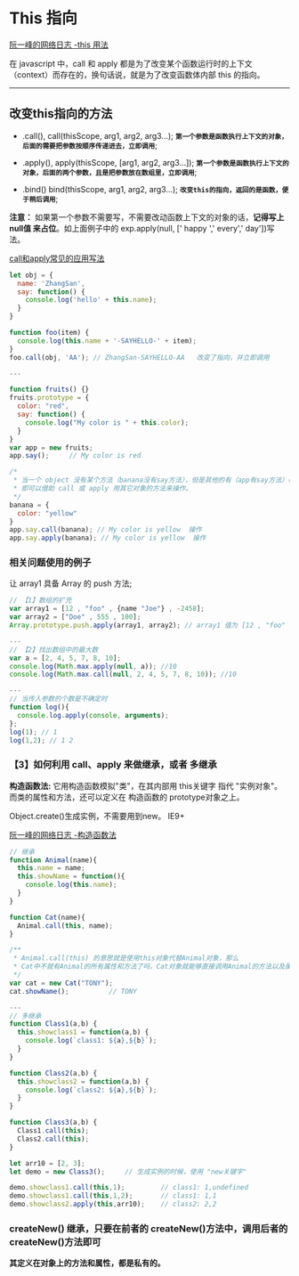 # This 指向

[阮一峰的网络日志 -this 用法](http://www.ruanyifeng.com/blog/2010/04/using_this_keyword_in_javascript.html)

在 javascript 中，call 和 apply 都是为了改变某个函数运行时的上下文（context）而存在的，换句话说，就是为了改变函数体内部 this 的指向。

---

## 改变this指向的方法

- .call(),  call(thisScope, arg1, arg2, arg3...); **`第一个参数是函数执行上下文的对象，后面的需要把参数按顺序传递进去，立即调用`**;

- .apply(), apply(thisScope, [arg1, arg2, arg3...]); **`第一个参数是函数执行上下文的对象，后面的两个参数，且是把参数放在数组里，立即调用`**;

- .bind()  bind(thisScope, arg1, arg2, arg3...); **`改变this的指向，返回的是函数，便于稍后调用`**;

**注意：** 如果第一个参数不需要写，不需要改动函数上下文的对象的话，**记得写上 null值 来占位**。如上面例子中的 exp.apply(null, [' happy ',' every',' day'])写法。

[call和apply常见的应用写法](https://www.jianshu.com/p/d04a7b51ee7b)

```js
let obj = {
  name: 'ZhangSan',
  say: function() {
    console.log('hello' + this.name);
  }
}

function foo(item) {
  console.log(this.name + '-SAYHELLO-' + item);
}
foo.call(obj, 'AA'); // ZhangSan-SAYHELLO-AA   改变了指向，并立即调用

---

function fruits() {}
fruits.prototype = {
  color: "red",
  say: function() {
    console.log("My color is " + this.color);
  }
}
var app = new fruits;
app.say();     // My color is red

/*
 * 当一个 object 没有某个方法（banana没有say方法），但是其他的有（app有say方法）时，
 * 即可以借助 call 或 apply 用其它对象的方法来操作。
 */
banana = {
  color: "yellow"
}
app.say.call(banana); // My color is yellow  操作
app.say.apply(banana); // My color is yellow  操作
```

### 相关问题使用的例子

让 array1 具备 Array 的 push 方法;

```js
// 【1】数组的扩充
var array1 = [12 , "foo" , {name "Joe"} , -2458];
var array2 = ["Doe" , 555 , 100];
Array.prototype.push.apply(array1, array2); // array1 值为 [12 , "foo" , {name "Joe"} , -2458 , "Doe" , 555 , 100]

---
// 【2】找出数组中的最大数
var a = [2, 4, 5, 7, 8, 10];
console.log(Math.max.apply(null, a)); //10
console.log(Math.max.call(null, 2, 4, 5, 7, 8, 10)); //10

---
// 当传入参数的个数是不确定时
function log(){
  console.log.apply(console, arguments);
};
log(1); // 1
log(1,2); // 1 2
```

### 【3】如何利用 call、apply 来做继承，或者 多继承

**构造函数法:** 它用构造函数模拟"类"，在其内部用 this关键字 指代 "实例对象"。而类的属性和方法，还可以定义在 构造函数的 prototype对象之上。

Object.create()生成实例，不需要用到new。 IE9+

[阮一峰的网络日志 -构造函数法](http://www.ruanyifeng.com/blog/2012/07/three_ways_to_define_a_javascript_class.html)

```js
// 继承
function Animal(name){      
  this.name = name;      
  this.showName = function(){      
    console.log(this.name);      
  }      
}      

function Cat(name){    
  Animal.call(this, name);    
}      

/**
 * Animal.call(this) 的意思就是使用this对象代替Animal对象，那么
 * Cat中不就有Animal的所有属性和方法了吗，Cat对象就能够直接调用Animal的方法以及属性了
 */
var cat = new Cat("TONY");     
cat.showName();          // TONY

---
// 多继承
function Class1(a,b) {
  this.showclass1 = function(a,b) {
    console.log(`class1: ${a},${b}`);
  }
}

function Class2(a,b) {
  this.showclass2 = function(a,b) {
    console.log(`class2: ${a},${b}`);
  }
}

function Class3(a,b) {
  Class1.call(this);
  Class2.call(this);
}

let arr10 = [2, 3];
let demo = new Class3();     // 生成实例的时候，使用 "new关键字"

demo.showclass1.call(this,1);         // class1: 1,undefined
demo.showclass1.call(this,1,2);       // class1: 1,1
demo.showclass2.apply(this,arr10);    // class2: 2,2
```

### createNew() 继承，只要在前者的 createNew()方法中，调用后者的 createNew()方法即可

**其定义在对象上的方法和属性，都是私有的。**
